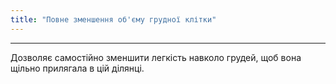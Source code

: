 ```yaml
---
title: "Повне зменшення об'єму грудної клітки"
---
```


***

Дозволяє самостійно зменшити легкість навколо грудей, щоб вона щільно прилягала в цій ділянці.
